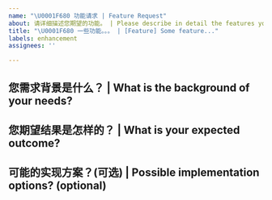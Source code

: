 ```yaml
---
name: "\U0001F680 功能请求 | Feature Request"
about: 请详细描述您期望的功能。 | Please describe in detail the features you expect.
title: "\U0001F680 一些功能。。。 | [Feature] Some feature..."
labels: enhancement
assignees: ''

---
```


<!-- 请在您提交期望的功能之前，回答以下这些问题。 | Please answer these questions before you submit the desired feature. -->

## 您需求背景是什么？ | What is the background of your needs?

## 您期望结果是怎样的？ | What is your expected outcome?

## 可能的实现方案？(可选) | Possible implementation options? (optional)
